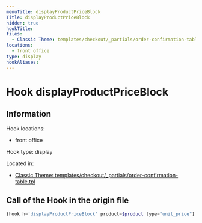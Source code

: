 ```yaml
---
menuTitle: displayProductPriceBlock
Title: displayProductPriceBlock
hidden: true
hookTitle: 
files:
  - Classic Theme: templates/checkout/_partials/order-confirmation-table.tpl
locations:
  - front office
type: display
hookAliases:
---
```


# Hook displayProductPriceBlock

## Information

Hook locations: 
  - front office

Hook type: display

Located in: 
  - [Classic Theme: templates/checkout/_partials/order-confirmation-table.tpl](https://github.com/PrestaShop/classic-theme/blob/develop/templates/checkout/_partials/order-confirmation-table.tpl)

## Call of the Hook in the origin file

```php
{hook h='displayProductPriceBlock' product=$product type="unit_price"}
```